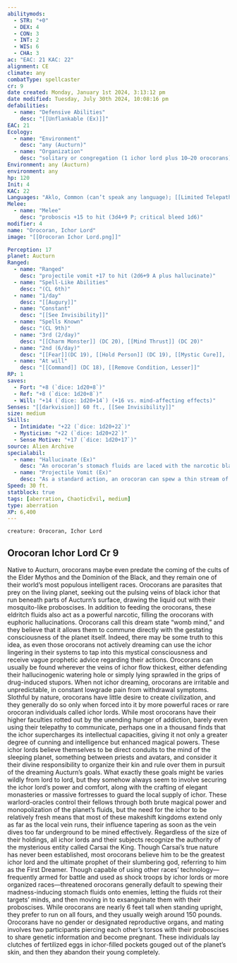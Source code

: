 ```yaml
---
abilitymods:
  - STR: "+0"
  - DEX: 4
  - CON: 3
  - INT: 2
  - WIS: 6
  - CHA: 3 
ac: "EAC: 21 KAC: 22" 
alignment: CE
climate: any
combatType: spellcaster
cr: 9
date created: Monday, January 1st 2024, 3:13:12 pm
date modified: Tuesday, July 30th 2024, 10:08:16 pm
defabilities:
  - name: "Defensive Abilities"
    desc: "[[Unflankable (Ex)]]"
EAC: 21
Ecology:
  - name: "Environment"
    desc: "any (Aucturn)"
  - name: "Organization"
    desc: "solitary or congregation (1 ichor lord plus 10–20 orocorans)"
Environment: any (Aucturn)
environment: any
hp: 120
Init: 4
KAC: 22
Languages: "Aklo, Common (can’t speak any language); [[Limited Telepathy (Ex or Su)]] 60ft."
Melee:
  - name: "Melee"
    desc: "proboscis +15 to hit (3d4+9 P; critical bleed 1d6)"
modifier: 4
name: "Orocoran, Ichor Lord"
image: "[[Orocoran Ichor Lord.png]]"

Perception: 17
planet: Aucturn
Ranged:
  - name: "Ranged"
    desc: "projectile vomit +17 to hit (2d6+9 A plus hallucinate)"
  - name: "Spell-Like Abilities"
    desc: "(CL 6th)"
  - name: "1/day"
    desc: "[[Augury]]"
  - name: "Constant"
    desc: "[[See Invisibility]]" 
  - name: "Spells Known"
    desc: "(CL 9th)"
  - name: "3rd (2/day)"
    desc: "[[Charm Monster]] (DC 20), [[Mind Thrust]] (DC 20)"
  - name: "2nd (6/day)"
    desc: "[[Fear]](DC 19), [[Hold Person]] (DC 19), [[Mystic Cure]], [[Spider Climb]]"
  - name: "At will"
    desc: "[[Command]] (DC 18), [[Remove Condition, Lesser]]"
RP: 1 
saves:
  - Fort: "+8 (`dice: 1d20+8`)"
  - Ref: "+8 (`dice: 1d20+8`)"
  - Will: "+14 (`dice: 1d20+14`) (+16 vs. mind-affecting effects)"
Senses: "[[darkvision]] 60 ft., [[See Invisibility]]"
size: medium
Skills:
  - Intimidate: "+22 (`dice: 1d20+22`)"
  - Mysticism: "+22 (`dice: 1d20+22`)"
  - Sense Motive: "+17 (`dice: 1d20+17`)" 
source: Alien Archive 
specialabil:
  - name: "Hallucinate (Ex)"
    desc: "An orocoran’s stomach fluids are laced with the narcotic black ichor of Aucturn. A creature hit with the orocoran’s projectile vomit must succeed at a DC 16 Will save or be confused (as per confusion) for 1d4 rounds."
  - name: "Projectile Vomit (Ex)"
    desc: "As a standard action, an orocoran can spew a thin stream of vomit at a target within 30 feet. In addition to taking damage, a creature hit with this spray is subject to the orocoran’s hallucinate ability."
Speed: 30 ft. 
statblock: true
tags: [aberration, ChaoticEvil, medium]
type: aberration
XP: 6,400 
---
```


```statblock
creature: Orocoran, Ichor Lord
```

## Orocoran Ichor Lord Cr 9

Native to Aucturn, orocorans maybe even predate the coming of the cults of the Elder Mythos and the Dominion of the Black, and they remain one of their world’s most populous intelligent races. Orocorans are parasites that prey on the living planet, seeking out the pulsing veins of black ichor that run beneath parts of Aucturn’s surface, drawing the liquid out with their mosquito-like proboscises. In addition to feeding the orocorans, these eldritch fluids also act as a powerful narcotic, filling the orocorans with euphoric hallucinations. Orocorans call this dream state “womb mind,” and they believe that it allows them to commune directly with the gestating consciousness of the planet itself. Indeed, there may be some truth to this idea, as even those orocorans not actively dreaming can use the ichor lingering in their systems to tap into this mystical consciousness and receive vague prophetic advice regarding their actions. Orocorans can usually be found wherever the veins of ichor flow thickest, either defending their hallucinogenic watering hole or simply lying sprawled in the grips of drug-induced stupors. When not ichor dreaming, orocorans are irritable and unpredictable, in constant lowgrade pain from withdrawal symptoms. Slothful by nature, orocorans have little desire to create civilization, and they generally do so only when forced into it by more powerful races or rare orocoran individuals called ichor lords.
While most orocorans have their higher faculties rotted out by the unending hunger of addiction, barely even using their telepathy to communicate, perhaps one in a thousand finds that the ichor supercharges its intellectual capacities, giving it not only a greater degree of cunning and intelligence but enhanced magical powers. These ichor lords believe themselves to be direct conduits to the mind of the sleeping planet, something between priests and avatars, and consider it their divine responsibility to organize their kin and rule over them in pursuit of the dreaming Aucturn’s goals. What exactly these goals might be varies wildly from lord to lord, but they somehow always seem to involve securing the ichor lord’s power and comfort, along with the crafting of elegant monasteries or massive fortresses to guard the local supply of ichor. These warlord-oracles control their fellows through both brute magical power and monopolization of the planet’s fluids, but the need for the ichor to be relatively fresh means that most of these makeshift kingdoms extend only as far as the local vein runs, their influence tapering as soon as the vein dives too far underground to be mined effectively. Regardless of the size of their holdings, all ichor lords and their subjects recognize the authority of the mysterious entity called Carsai the King. Though Carsai’s true nature has never been established, most orocorans believe him to be the greatest ichor lord and the ultimate prophet of their slumbering god, referring to him as the First Dreamer.
Though capable of using other races’ technology—frequently armed for battle and used as shock troops by ichor lords or more organized races—threatened orocorans generally default to spewing their madness-inducing stomach fluids onto enemies, letting the fluids rot their targets’ minds, and then moving in to exsanguinate them with their proboscises. While orocorans are nearly 6 feet tall when standing upright, they prefer to run on all fours, and they usually weigh around 150 pounds. Orocorans have no gender or designated reproductive organs, and mating involves two participants piercing each other’s torsos with their proboscises to share genetic information and become pregnant. These individuals lay clutches of fertilized eggs in ichor-filled pockets gouged out of the planet’s skin, and then they abandon their young completely.

